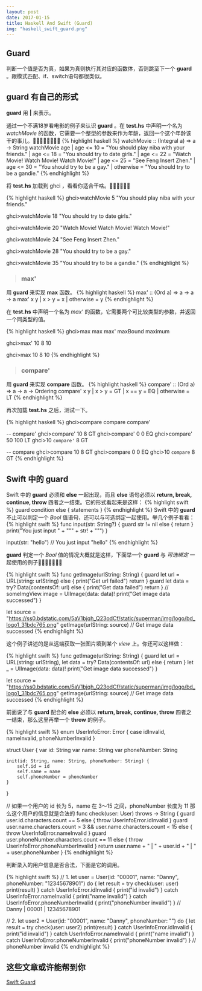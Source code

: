 ```yaml
---
layout: post
date: 2017-01-15
title: Haskell And Swift (Guard)
img: "haskell_swift_guard.png"
---
```


Guard
---
判断一个值是否为真，如果为真则执行其对应的函数体，否则跳至下一个 **guard** 。跟模式匹配、if、switch语句都很类似。

guard 有自己的形式
---
**guard** 用 **|** 来表示。

通过一个不满18岁看电影的例子来认识 **guard** 。在 **test.hs** 中声明一个名为 *watchMovie* 的函数，它需要一个整型的参数来作为年龄，返回一个这个年龄该干的事儿。🤡🤡🤡🤡🤡🤡🤡🤡
{% highlight haskell %}
watchMovie :: (Integral a) => a -> String
watchMovie age
    | age <= 10 = "You should play niba with your friends."
    | age <= 18 = "You should try to date girls."
    | age <= 22 = "Watch Movie! Watch Movie! Watch Movie!"
    | age <= 25 = "See Feng Insert Zhen."
    | age <= 30 = "You should try to be a gay."
    | otherwise = "You should try to be a gandie."
{% endhighlight %}

将 **test.hs** 加载到 ghci ，看看你适合干啥。🤠🤠🤠🤠🤠🤠

{% highlight haskell %}
ghci>watchMovie 5
"You should play niba with your friends."

ghci>watchMovie 18
"You should try to date girls."

ghci>watchMovie 20
"Watch Movie! Watch Movie! Watch Movie!"

ghci>watchMovie 24
"See Feng Insert Zhen."

ghci>watchMovie 28
"You should try to be a gay."

ghci>watchMovie 35
"You should try to be a gandie."
{% endhighlight %}

><h3>max'</h3>

用 **guard** 来实现 **max** 函数。
{% highlight haskell %}
max' :: (Ord a) => a -> a -> a
max' x y
    | x > y = x
    | otherwise = y
{% endhighlight %}

在 **test.hs** 中声明一个名为 *max'* 的函数，它需要两个可比较类型的参数，并返回一个同类型的值。

{% highlight haskell %}
ghci>max
max       max'      maxBound  maximum

ghci>max' 10 8
10

ghci>max 10 8
10
{% endhighlight %}

><h3>compare'</h3>

用 **guard** 来实现 **compare** 函数。
{% highlight haskell %}
compare' :: (Ord a) => a -> a -> Ordering
compare' x y
    | x > y     = GT
    | x == y    = EQ
    | otherwise = LT
{% endhighlight %}

再次加载 **test.hs** 之后，测试一下。

{% highlight haskell %}
ghci>compare
compare   compare'

-- compare'
ghci>compare' 10 8
GT
ghci>compare' 0 0
EQ
ghci>compare' 50 100
LT
ghci>10 `compare'` 8
GT

-- compare
ghci>compare 10 8
GT
ghci>compare 0 0
EQ
ghci>10 `compare` 8
GT
{% endhighlight %}

Swift 中的 guard
---

Swift 中的 **guard** 必须和 **else** 一起出现，而且 **else** 语句必须以 **return, break, continue, throw** 四者之一结束。它的形式看起来是这样：
{% highlight swift %}
guard condition else {
    statements
}
{% endhighlight %}
Swift 中的 **guard** 不止可以判定一个 *Bool* 值语句，还可以与可选绑定一起使用。举几个例子看看：
{% highlight swift %}
func input(str: String?) {
    guard str != nil else {
        return
    }
    print("You just input " + "\"" + str! + "\"")
}

input(str: "hello")
// You just input "hello"
{% endhighlight %}

**guard** 判定一个 *Bool* 值的情况大概就是这样，下面举一个 **guard** 与 *可选绑定* 一起使用的例子🌰🌰🌰🌰🌰🌰🌰

{% highlight swift %}
func getImage(urlString: String) {
    guard let url = URL(string: urlString) else {
        print("Get url failed")
        return
    }
    guard let data = try? Data(contentsOf: url) else {
        print("Get data failed")
        return
    }
//    someImgView.image = UIImage(data: data)!
    print("Get image data successed")
}

let source = "https://ss0.bdstatic.com/5aV1bjqh_Q23odCf/static/superman/img/logo/bd_logo1_31bdc765.png"
getImage(urlString: source)
// Get image data successed
{% endhighlight %}

这个例子讲述的是从远端获取一张图片填到某个 *view* 上。你还可以这样做：

{% highlight swift %}
func getImage(urlString: String) {
    guard let url = URL(string: urlString), let data = try? Data(contentsOf: url) else {
        return
    }
    let _ = UIImage(data: data)!
    print("Get image data successed")
}

let source = "https://ss0.bdstatic.com/5aV1bjqh_Q23odCf/static/superman/img/logo/bd_logo1_31bdc765.png"
getImage(urlString: source)
// Get image data successed
{% endhighlight %}

前面说了与 **guard** 配合的 **else** 必须以 **return, break, continue, throw** 四者之一结束，那么这里再举一个 **throw** 的例子。

{% highlight swift %}
enum UserInfoError: Error {
    case idInvalid, nameInvalid, phoneNumberInvalid
}

struct User {
    var id:          String
    var name:        String
    var phoneNumber: String

    init(id: String, name: String, phoneNumber: String) {
        self.id = id
        self.name = name
        self.phoneNumber = phoneNumber
    }
}

// 如果一个用户的 id 长为 5，name 在 3～15 之间，phoneNumber 长度为 11 那么这个用户的信息就是合法的
func check(user: User) throws -> String {
    guard user.id.characters.count == 5 else {
        throw UserInfoError.idInvalid
    }
    guard user.name.characters.count > 3 && user.name.characters.count < 15 else {
        throw UserInfoError.nameInvalid
    }
    guard user.phoneNumber.characters.count == 11 else {
        throw UserInfoError.phoneNumberInvalid
    }
    return user.name + " | " + user.id + " | " + user.phoneNumber
}
{% endhighlight %}

判断录入的用户信息是否合法，下面是它的调用。

{% highlight swift %}
// 1.
let user = User(id: "00001", name: "Danny", phoneNumber: "12345678901")
do {
    let result = try check(user: user)
    print(result)
} catch UserInfoError.idInvalid {
    print("id invalid")
} catch UserInfoError.nameInvalid {
    print("name invalid")
} catch UserInfoError.phoneNumberInvalid {
    print("phoneNumber invalid")
}
// Danny | 00001 | 12345678901

// 2.
let user2 = User(id: "00001", name: "Danny", phoneNumber: "")
do {
    let result = try check(user: user2)
    print(result)
} catch UserInfoError.idInvalid {
    print("id invalid")
} catch UserInfoError.nameInvalid {
    print("name invalid")
} catch UserInfoError.phoneNumberInvalid {
    print("phoneNumber invalid")
}
// phoneNumber invalid
{% endhighlight %}

这些文章或许能帮到你
---

[Swift Guard](https://developer.apple.com/library/prerelease/content/documentation/Swift/Conceptual/Swift_Programming_Language/Statements.html)
